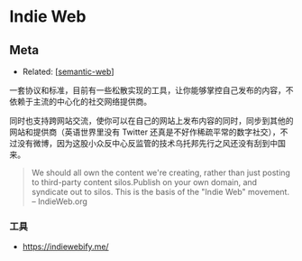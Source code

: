 Indie Web
===

## Meta

- Related:  [[semantic-web]]

一套协议和标准，目前有一些松散实现的工具，让你能够掌控自己发布的内容，不依赖于主流的中心化的社交网络提供商。

同时也支持跨网站交流，使你可以在自己的网站上发布内容的同时，同步到其他的网站和提供商（英语世界里没有 Twitter 还真是不好作稀疏平常的数字社交），不过没有微博，因为这股小众反中心反监管的技术乌托邦先行之风还没有刮到中国来。

> We should all own the content we're creating, rather than just posting to third-party content silos.Publish on your own domain, and syndicate out to silos. This is the basis of the "Indie Web" movement. – IndieWeb.org


### 工具

- https://indiewebify.me/

[//begin]: # "Autogenerated link references for markdown compatibility"
[semantic-web]: semantic-web "Semantic Web"
[//end]: # "Autogenerated link references"